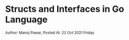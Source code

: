 # Structs and Interfaces in Go Language
<small class="text-muted">Author: Manoj Pawar, Posted At: 22 Oct 2021 Friday</small>